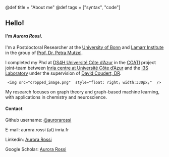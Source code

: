 @def title = "About me"
@def tags = ["syntax", "code"]

## Hello!

#### I'm *Aurora Rossi*.


I'm a Postdoctoral Researcher at the [University of Bonn](https://www.uni-bonn.de/) and [Lamarr Institute](https://lamarr-institute.org/) in the group of [Prof. Dr. Petra Mutzel](https://www.ai.uni-bonn.de/mutzel).


I completed my Phd at [DS4H Université Côte d’Azur](https://ds4h.univ-cotedazur.eu/) in the [COATI](https://team.inria.fr/coati/) project joint-team between [Inria centre at Université Côte d’Azur](https://www.inria.fr/en/inria-centre-universite-cote-azur) and the [I3S Laboratory](https://www.i3s.unice.fr/en) under the supervision of [David Coudert, DR](http://www-sop.inria.fr/members/David.Coudert/index.shtml). 




~~~
 <img src="cropped_image.png"  style="float: right; width:330px;"  />
~~~

My research focuses on graph theory and graph-based machine learning, with applications in chemistry and neuroscience.

#### Contact
Github username: [@aurorarossi](https://github.com/aurorarossi)

E-mail: aurora.rossi (at) inria.fr

Linkedin: [Aurora Rossi](https://www.linkedin.com/in/aurora-rossi-420b5616a/)

Google Scholar: [Aurora Rossi](https://scholar.google.com/citations?user=3aIZuFkAAAAJ&hl=it)

